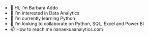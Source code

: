 - 👋 Hi, I’m Barbara Addo
- 👀 I’m interested in Data Analytics
- 🌱 I’m currently learning Python
- 💞️ I’m looking to collaborate on Python, SQL, Excel and Power BI
- 📫 How to reach me nanaekuaanalytics.com

<!---
BARBARA-ADDO/BARBARA-ADDO is a ✨ special ✨ repository because its `README.md` (this file) appears on your GitHub profile.
You can click the Preview link to take a look at your changes.
--->
